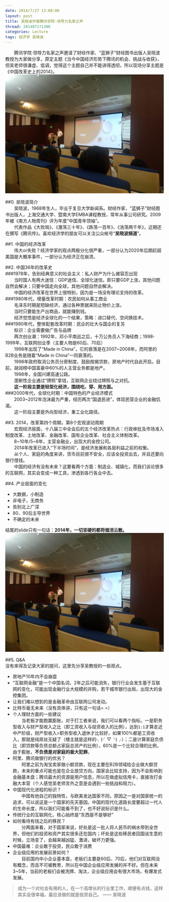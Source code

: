 ```yaml
---
date: 2014/7/27 13:00:00
layout: post
title: 吴晓波作客腾讯学院·领导力名家之声
thread: 201407271300
categories: Lecture
tags: 经济学 吴晓波
---
```


　　腾讯学院·领导力名家之声邀请了财经作家、“蓝狮子”财经图书出版人吴晓波教授为大家做分享，原定主题《当今中国经济形势下腾讯的机会、挑战与收获》，但吴老师很谦虚、低调，觉得这个主题自己并不能讲得透彻，所以现场分享主题是《中国改革史上的2014》。  
![吴晓波作客腾讯学院](../album/default/wu-xiao-bo-lecture-1.jpg)

##0. 吴晓波简介  
　　吴晓波，1968年生人，毕业于复旦大学新闻系。财经作家，“蓝狮子”财经图书出版人，上海交通大学、暨南大学EMBA课程教授，常年从事公司研究。2009年被《南方人物周刊》评为年度“中国青年领袖”。  
　　代表作品《大败局》、《激荡三十年》、《跌荡一百年》、《浩荡两千年》，近期还在撰写《腾讯传》。喜欢经济学的朋友可以关注公众帐号“**吴晓波频道**”。

##1. 中国的经济改革  
　　伟大or失败？经济学家的观点两极分化很严重，一部分认为2020年后期赶超美国是大概率事件，一部分认为经济正在崩溃。

##2. 中国36年的改革史  
###1978年，告别经典意义的社会主义：私人财产为什么被容忍出现  
　　当时国人有两大迷信：GDP迷信、全球化迷信。即只要GDP上涨，其他问题自然会解决；只要中国走向全球，其他问题自然会解决。  
　　中国的经济改革在世界上很特别，因为是一场没有理论支持的改革。  
###1980年代，增量改革时期：农民如何从事工商业  
　　毛泽东时期是短缺经济，通过各种票据来防止物价上涨。  
　　当时只要能生产出商品，就能赚到钱。  
　　经济觉悟是经济全球化的一个结果，策略：进口替代、空间换技术。  
###1990年代，整体配套改革时期：民企的壮大与国企的复苏  
　　标识：企业需要做广告与品牌  
　　两次创业潮：1992年，邓小平南巡之后，十万公务员人下海经商；1998-1999年，互联网创业季（主要人物是60后、70后）  
　　1998年出现了“Made in China”，它的衰落是在2007~2008年，而阿里的B2B业务是随着“Made in China”一同衰落的。  
　　1998年政府取消公务员分房制度、鼓励按揭贷款，房地产时代自此开启。目前，胡润榜中国富豪中60%的人主营业务都是地产。  
　　1998年，全国兴建高速公路。  
　　垄断性企业通过“牌照”拿钱，互联网企业绕过牌照与之对抗。  
　　**这一阶段主要是轻型化经济，围绕吃、穿、用方面。**  
###2000年代，全球化时期：中国特色的产业经济模式  
　　2003~2012年泡沫最为严重，经历两次“国退民进”，体现民营企业的金融饥渴。  
　　这一阶段主要是外向型经济，重工业化路径。

##3. 2014，改革第四个周期，第8个宏观波动周期  
　　宏观经济层面，十八届三中全会后的五个经济改革热点：行政审批及市场准入制度改革、土地改革、金融改革、国有企业改革、社会主义体制改革。  
　　8~10年/5~8年，主营金融业，出现大的金控公司。  
　　2014年改革已进入“下半场时间”，是经济发展和各层利益之前的权衡。  
　　从个人、家庭的角度来讲，货币目前很不安全，应该全投资出去，并且还要向银行借钱。  
　　中国的经济有没有未来？这要看两个方面：制造业、城镇化，而我们谈论很多的互联网，其实会变成一种工具，渗透到各行各业中去。

##4. 产业层面的变化  
- 大数据，小制造  
- 非电子，无商务  
- 告别北上广深  
- 80、90后主导世界  
- 不确定的未来

结尾的slide只有一句话：**2014年，一切坚硬的都将烟消云散。**  
![吴晓波作客腾讯学院-结尾slide](../album/default/wu-xiao-bo-lecture-1.jpg)

##5. Q&A  
没有来得及记录大家的提问，这里先分享吴教授的一些观点。  

- 房地产10年内不会崩盘  
- “互联网金融”是一个中国名词，2年之后可能消失，银行行业会发生基于互联网的变化，可能出现金融行业大规模的并购，若干城市银行出局，出现大的金控集团。  
- 让我们难以想到的是金融革命由互联网公司发动。  
- 比特币毫无未来（没有具体讲，只有这一句话= =）  
- 个人理财方面的一些建议  
　　当老板才能跑赢膨胀，对于打工者来说，我们可以看两个指标。一是职务型收入与财产型收入之比（即工资收入与投资收入的比例），达到`1:1`才算走近中产阶级，财产型收入>职务型收入退休才比较好，如果100%都是工资收入，那就是纯屌丝无疑了（楼主就是这样的╮(╯▽╰)╭）；二是计算家庭负债比（即贷款等负债总额占家庭总资产的比例），60%是一个比较合理的比例，由于膨胀，**不负债是对家庭的极大犯罪**。  
- 阿里、腾讯做银行的优劣？  
　　阿里之前为淘宝卖家做小额贷款，现在主要在B2B领域给企业做大额贷款，未来的重点可能也是在企业放贷方向，国家会比较支持，因为不会影响到金融基本盘；腾讯最大的资源是用户信息，所以在做虚拟信用卡，直接攻打金融大本营（个人感觉吴老师言外之意是会遇到一些挑战和阻力）。  
- 中国现代化进程的标识？  
　　中国有他自己的独特性，与欧美发达国家不同，原因之一是对国家统一的追求，可以说这是一个国家的先天基因。中国的现代化道路长度要超过一代人的生命长度，所以我们可能看不到了，也不好说标识是什么。  
- 传统行业的互联网化，核心始终是“东西是不是够好”  
- 如何看待有钱之后的移民？  
　　分两面来看，对于国家来说，好处是这一批人将人民币的祸水带到全世界，但他们的投资和资产其实很多还在国内；坏处是这些移民者回国谈生意的时候，立场变了，会越来越凶猛、激进，破坏力更强。  
- 中国最难：企业敢于投资，民众敢于消费  
- 企业级应用的发展前景如何？  
　　目前国内中小企业基本盘，老板们主要是60后、70后，他们对互联网没有概念，而且不可被教育，所以在中国企业级应用发展的并不好。但在未来3~5年，当前的老板们会被洗牌、淘汰，企业级应用会有很大市场，有爆发式发展。  

> 成为一个对社会有用的人，在一个高增长的行业里工作，顺便有点钱，这样其实会很幸福，最应该做的就是投资自己。  ——  吴晓波
